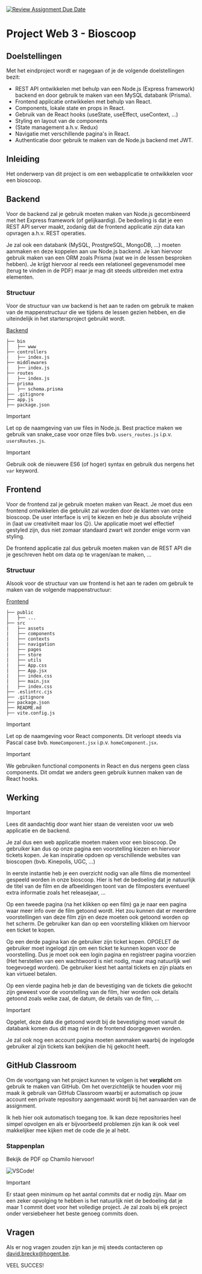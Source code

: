 [![Review Assignment Due Date](https://classroom.github.com/assets/deadline-readme-button-24ddc0f5d75046c5622901739e7c5dd533143b0c8e959d652212380cedb1ea36.svg)](https://classroom.github.com/a/pdszg8wJ)
# Project Web 3 - Bioscoop

## Doelstellingen

Met het eindproject wordt er nagegaan of je de volgende doelstellingen bezit:

- REST API ontwikkelen met behulp van een Node.js (Express framework) backend en door gebruik te maken van een MySQL databank (Prisma).
- Frontend applicatie ontwikkelen met behulp van React.
- Components, lokale state en props in React.
- Gebruik van de React hooks (useState, useEffect, useContext, ...)
- Styling en layout van de components
- (State management a.h.v. Redux)
- Navigatie met verschillende pagina's in React.
- Authenticatie door gebruik te maken van de Node.js backend met JWT.

## Inleiding

Het onderwerp van dit project is om een webapplicatie te ontwikkelen voor een bioscoop.

## Backend

Voor de backend zal je gebruik moeten maken van Node.js gecombineerd met het Express framework (of gelijkaardig). De bedoeling is dat je een REST API server maakt, zodanig dat de frontend applicatie zijn data kan opvragen a.h.v. REST operaties.

Je zal ook een databank (MySQL, ProstgreSQL, MongoDB, ...) moeten aanmaken en deze koppelen aan uw Node.js backend. Je kan hiervoor gebruik maken van een ORM zoals Prisma (wat we in de lessen besproken hebben). Je krijgt hiervoor al reeds een relationeel gegevensmodel mee (terug te vinden in de PDF) maar je mag dit steeds uitbreiden met extra elementen.

### Structuur

Voor de structuur van uw backend is het aan te raden om gebruik te maken van de mappenstructuur die we tijdens de lessen gezien hebben, en die uiteindelijk in het startersproject gebruikt wordt.

[Backend](./backend/)

```
├── bin
│   ├── www
├── controllers
|   ├── index.js
├── middlewares
|   ├── index.js
├── routes
|   ├── index.js
├── prisma
|   ├── schema.prisma
├── .gitignore
├── app.js
├── package.json
```

> [!IMPORTANT]
> Let op de naamgeving van uw files in Node.js. Best practice maken we gebruik van snake_case voor onze files bvb. `users_routes.js` i.p.v. `usersRoutes.js`.

> [!IMPORTANT]
> Gebruik ook de nieuwere ES6 (of hoger) syntax en gebruik dus nergens het `var` keyword.

## Frontend

Voor de frontend zal je gebruik moeten maken van React. Je moet dus een frontend ontwikkelen die gebruikt zal worden door de klanten van onze bioscoop. De user interface is vrij te kiezen en heb je dus absolute vrijheid in (laat uw creativiteit maar los 😉). Uw applicatie moet wel effectief gestyled zijn, dus niet zomaar standaard zwart wit zonder enige vorm van styling.

De frontend applicatie zal dus gebruik moeten maken van de REST API die je geschreven hebt om data op te vragen/aan te maken, ...

### Structuur

Alsook voor de structuur van uw frontend is het aan te raden om gebruik te maken van de volgende mappenstructuur:

[Frontend](./frontend/)

```
├── public
│   ├── ...
├── src
|   ├── assets
|   ├── components
|   ├── contexts
|   ├── navigation
|   ├── pages
|   ├── store
|   ├── utils
|   ├── App.css
|   ├── App.jsx
|   ├── index.css
|   ├── main.jsx
|   ├── index.css
├── .eslintrc.cjs
├── .gitignore
├── package.json
├── README.md
├── vite.config.js
```

> [!IMPORTANT]
> Let op de naamgeving voor React components. Dit verloopt steeds via Pascal case bvb. `HomeComponent.jsx` i.p.v. `homeComponent.jsx`.

> [!IMPORTANT]
> We gebruiken functional components in React en dus nergens geen class components. Dit omdat we anders geen gebruik kunnen maken van de React hooks.

## Werking

> [!IMPORTANT]
> Lees dit aandachtig door want hier staan de vereisten voor uw web applicatie en de backend.

Je zal dus een web applicatie moeten maken voor een bioscoop. De gebruiker kan dus op onze pagina een voorstelling kiezen en hiervoor tickets kopen. Je kan inspiratie opdoen op verschillende websites van bioscopen (bvb. Kinepolis, UGC, ...)

In eerste instantie heb je een overzicht nodig van alle films die momenteel gespeeld worden in onze bioscoop. Hier is het de bedoeling dat je natuurlijk de titel van de film en de afbeeldingen toont van de filmposters eventueel extra informatie zoals het releasejaar, ...

Op een tweede pagina (na het klikken op een film) ga je naar een pagina waar meer info over de film getoond wordt. Het zou kunnen dat er meerdere voorstellingen van deze film zijn en deze moeten ook getoond worden op het scherm. De gebruiker kan dan op een voorstelling klikken om hiervoor een ticket te kopen.

Op een derde pagina kan de gebruiker zijn ticket kopen. OPGELET de gebruiker moet ingelogd zijn om een ticket te kunnen kopen voor de voorstelling. Dus je moet ook een login pagina en registreer pagina voorzien (Het herstellen van een wachtwoord is niet nodig, maar mag natuurlijk wel toegevoegd worden). De gebruiker kiest het aantal tickets en zijn plaats en kan virtueel betalen.

Op een vierde pagina heb je dan de bevestiging van de tickets die gekocht zijn geweest voor de voorstelling van de film, hier worden ook details getoond zoals welke zaal, de datum, de details van de film, ...

> [!IMPORTANT]
> Opgelet, deze data die getoond wordt bij de bevestiging moet vanuit de databank komen dus dit mag niet in de frontend doorgegeven worden.

Je zal ook nog een account pagina moeten aanmaken waarbij de ingelogde gebruiker al zijn tickets kan bekijken die hij gekocht heeft.

## GitHub Classroom

Om de voortgang van het project kunnen te volgen is het **verplicht** om gebruik te maken van GitHub. Om het overzichtelijk te houden voor mij maak ik gebruik van GitHub Classroom waarbij er automatisch op jouw account een private repository aangemaakt wordt bij het aanvaarden van de assignment.

Ik heb hier ook automatisch toegang toe. Ik kan deze repositories heel simpel opvolgen en als er bijvoorbeeld problemen zijn kan ik ook veel makkelijker mee kijken met de code die je al hebt.

### Stappenplan

Bekijk de PDF op Chamilo hiervoor!

![VSCode!](./project/vscode.png)

> [!IMPORTANT]
> Er staat geen minimum op het aantal commits dat er nodig zijn. Maar om een zeker opvolging te hebben is het natuurlijk niet de bedoeling dat je maar 1 commit doet voor het volledige project. Je zal zoals bij elk project onder versiebeheer het beste genoeg commits doen.

## Vragen

Als er nog vragen zouden zijn kan je mij steeds contacteren op [david.breckx@hogent.be](mailto:david.breckx@hogent.be).

VEEL SUCCES!
